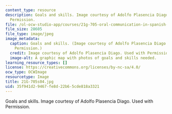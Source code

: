 ```yaml
---
content_type: resource
description: Goals and skills. Image courtesy of Adolfo Plasencia Diago. Used with
  Permission.
file: /ol-ocw-studio-app/courses/21g-705-oral-communication-in-spanish-spring-2004/35f941d29467fe8d22b65cde818a3321_21G-705s04.jpg
file_size: 28605
file_type: image/jpeg
image_metadata:
  caption: Goals and skills. (Image courtesy of Adolfo Plasencia Diago. Used with
    Permission.)
  credit: Image courtesy of Adolfo Plasencia Diago. Used with Permission.
  image-alt: A graphic map with photos of goals and skills needed.
learning_resource_types: []
license: https://creativecommons.org/licenses/by-nc-sa/4.0/
ocw_type: OCWImage
resourcetype: Image
title: 21G-705s04.jpg
uid: 35f941d2-9467-fe8d-22b6-5cde818a3321
---
```

Goals and skills. Image courtesy of Adolfo Plasencia Diago. Used with Permission.